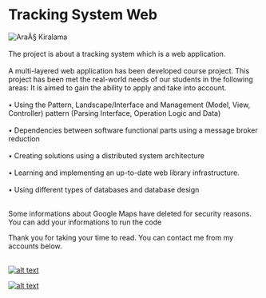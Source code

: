 
  # Tracking System Web
![AraÃ§ Kiralama](https://image.freepik.com/free-vector/businessman-with-smartphone-rents-car-street-via-carsharing-service-carsharing-service-short-periods-rent-best-taxi-alternative-concept-bright-vibrant-violet-isolated-illustration_335657-903.jpg)
<br><br>
 The project is about a tracking system which is a web application.
 <br><br>
A multi-layered web application has been developed course project. This project has been met the real-world needs of our students in the following areas:
It is aimed to gain the ability to apply and take into account.
<br><br>
• Using the Pattern, Landscape/Interface and Management (Model, View, Controller) pattern (Parsing Interface, Operation Logic and Data)
<br><br>
• Dependencies between software functional parts using a message broker
reduction
<br><br>
• Creating solutions using a distributed system architecture
<br><br>
• Learning and implementing an up-to-date web library infrastructure.
<br><br>
• Using different types of databases and database design
 <br><br>
 
Some informations about Google Maps have deleted for security reasons. You can add your informations to run the code
 
Thank you for taking your time to read. You can contact me from my accounts below.<br>
<br>

<a href="https://github.com/KenanSonuksun" target="_blank">

![alt text](https://img.shields.io/badge/GitHub-100000?style=for-the-badge&logo=github&logoColor=white)

</a>
<a href="https://www.linkedin.com/in/kenan-s%C3%B6n%C3%BCks%C3%BCn-598b121b0/" target="_blank">

![alt text](https://img.shields.io/badge/LinkedIn-0077B5?style=for-the-badge&logo=linkedin&logoColor=white)

</a>
